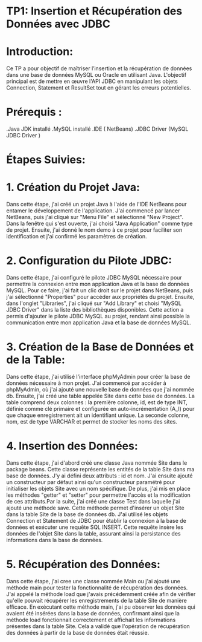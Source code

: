 # TP1: Insertion et Récupération des Données avec JDBC 
# Introduction:
Ce TP a pour objectif de maîtriser l’insertion et la récupération de données dans une base de données MySQL ou Oracle en utilisant Java. L'objectif principal est de mettre en œuvre l'API JDBC en manipulant les objets Connection, Statement et ResultSet tout en gérant les erreurs potentielles.
# Prérequis :
.Java JDK installé
.MySQL installé
.IDE ( NetBeans)
.JDBC Driver (MySQL JDBC Driver )
# Étapes Suivies:
# 1. Création du Projet Java:
Dans cette étape, j'ai créé un projet Java à l'aide de l'IDE NetBeans pour entamer le développement de l'application. J'ai commencé par lancer NetBeans, puis j'ai cliqué sur "Menu File" et sélectionné "New Project". Dans la fenêtre qui s'est ouverte, j'ai choisi "Java Application" comme type de projet. Ensuite, j'ai donné le nom demo à ce projet pour faciliter son identification et j'ai confirmé les paramètres de création.
# 2. Configuration du Pilote JDBC:
Dans cette étape, j'ai configuré le pilote JDBC MySQL nécessaire pour permettre la connexion entre mon application Java et la base de données MySQL. Pour ce faire, j'ai fait un clic droit sur le projet dans NetBeans, puis j'ai sélectionné "Properties" pour accéder aux propriétés du projet. Ensuite, dans l'onglet "Libraries", j'ai cliqué sur "Add Library" et choisi "MySQL JDBC Driver" dans la liste des bibliothèques disponibles. Cette action a permis d'ajouter le pilote JDBC MySQL au projet, rendant ainsi possible la communication entre mon application Java et la base de données MySQL.
# 3. Création de la Base de Données et de la Table:
Dans cette étape, j'ai utilisé l'interface phpMyAdmin pour créer la base de données nécessaire à mon projet. J'ai commencé par accéder à phpMyAdmin, où j'ai ajouté une nouvelle base de données que j'ai nommée db. Ensuite, j'ai créé une table appelée Site dans cette base de données. La table comprend deux colonnes : la première colonne, id, est de type INT, définie comme clé primaire et configurée en auto-incrémentation (A_I) pour que chaque enregistrement ait un identifiant unique. La seconde colonne, nom, est de type VARCHAR et permet de stocker les noms des sites.
# 4. Insertion des Données:
Dans cette étape, j'ai d'abord créé une classe Java nommée Site dans le package beans. Cette classe représente les entités de la table Site dans ma base de données. J'y ai défini deux attributs : id et nom. J'ai ensuite ajouté un constructeur par défaut ainsi qu'un constructeur paramétré pour initialiser les objets Site avec un nom spécifique. De plus, j'ai mis en place les méthodes "getter" et "setter" pour permettre l'accès et la modification de ces attributs.Par la suite, j'ai créé une classe Test dans laquelle j'ai ajouté une méthode save. Cette méthode permet d'insérer un objet Site dans la table Site de la base de données db. J'ai utilisé les objets Connection et Statement de JDBC pour établir la connexion à la base de données et exécuter une requête SQL INSERT. Cette requête insère les données de l'objet Site dans la table, assurant ainsi la persistance des informations dans la base de données.
# 5. Récupération des Données:
Dans cette étape, j'ai cree une classe nommée Main ou j'ai ajouté une méthode main pour tester la fonctionnalité de récupération des données. J'ai appelé la méthode load que j'avais précédemment créée afin de vérifier qu'elle pouvait récupérer les enregistrements de la table Site de manière efficace. En exécutant cette méthode main, j'ai pu observer les données qui avaient été insérées dans la base de données, confirmant ainsi que la méthode load fonctionnait correctement et affichait les informations présentes dans la table Site. Cela a validé que l'opération de récupération des données à partir de la base de données était réussie.
